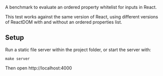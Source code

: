 A benchmark to evaluate an ordered property whitelist for inputs in React.

This test works against the same version of React, using different versions of
ReactDOM with and without an ordered properties list.

## Setup

Run a static file server within the project folder, or start the server with:

```
make server
```

Then open http://localhost:4000
